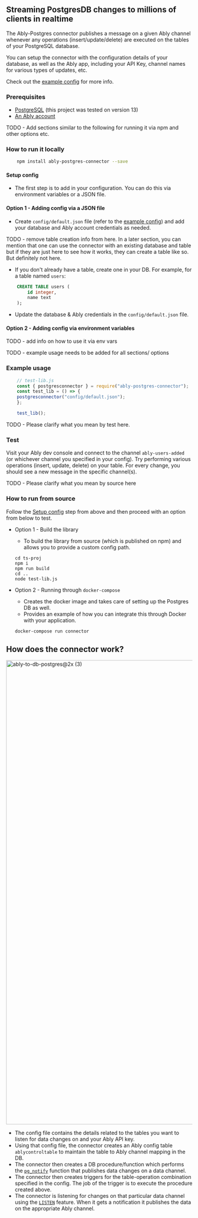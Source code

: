 ## Streaming PostgresDB changes to millions of clients in realtime

The Ably-Postgres connector publishes a message on a given Ably channel whenever any operations (insert/update/delete) are executed on the tables of your PostgreSQL database.

You can setup the connector with the configuration details of your database, as well as the Ably app, including your API Key, channel names for various types of updates, etc.

Check out the [example config](config/default.json) for more info.

### Prerequisites

- [PostgreSQL](https://www.postgresql.org/) (this project was tested on version 13)
- [An Ably account](https://ably.com/)

TODO - Add sections similar to the following for running it via npm and other options etc.

### How to run it locally

```sh
    npm install ably-postgres-connector --save
```

#### Setup config

- The first step is to add in your configuration. You can do this via environment variables or a JSON file.

#### Option 1 - Adding config via a JSON file

- Create `config/default.json` file (refer to the [example config](config/default.json)) and add your database and Ably account credentials as needed.

TODO - remove table creation info from here. In a later section, you can mention that one can use the connector with an existing database and table but if they are just here to see how it works, they can create a table like so. But definitely not here. 


- If you don't already have a table, create one in your DB. For example, for a table named `users`:

```sql
    CREATE TABLE users (
        id integer,
        name text
    );
```

- Update the database & Ably credentials in the `config/default.json` file.

#### Option 2 - Adding config via environment variables
TODO - add info on how to use it via env vars

TODO - example usage needs to be added for all sections/ options

### Example usage

```javascript
    // test-lib.js
    const { postgresconnector } = require("ably-postgres-connector");
    const test_lib = () => {
    postgresconnector("config/default.json");
    };

    test_lib();
```

TODO - Please clarify what you mean by test here.

### Test

Visit your Ably dev console and connect to the channel `ably-users-added` (or whichever channel you specified in your config). Try performing various operations (insert, update, delete) on your table. For every change, you should see a new message in the specific channel(s).


TODO - Please clarify what you mean by source here

### How to run from source

Follow the [Setup config](#Setup-config) step from above and then proceed with an option from below to test.

- Option 1 - Build the library

  - To build the library from source (which is published on npm) and allows you to provide a custom config path.

  ```
  cd ts-proj
  npm i
  npm run build
  cd ..
  node test-lib.js
  ```

- Option 2 - Running through `docker-compose`

  - Creates the docker image and takes care of setting up the Postgres DB as well.
  - Provides an example of how you can integrate this through Docker with your application.

  ```
  docker-compose run connector
  ```

## How does the connector work?

<img width="1252" alt="ably-to-db-postgres@2x (3)" src="https://user-images.githubusercontent.com/5900152/131161607-cf4ff6d9-f6d6-45c9-9a3e-caa9d26a8b51.png">


- The config file contains the details related to the tables you want to listen for data changes on and your Ably API key.
- Using that config file, the connector creates an Ably config table `ablycontroltable` to maintain the table to Ably channel mapping in the DB.
- The connector then creates a DB procedure/function which performs the [`pg_notify`](https://www.postgresql.org/docs/current/sql-notify.html) function that publishes data changes on a data channel.
- The connector then creates triggers for the table-operation combination specified in the config. The job of the trigger is to execute the procedure created above.
- The connector is listening for changes on that particular data channel using the [`LISTEN`](https://www.postgresql.org/docs/current/sql-listen.html) feature. When it gets a notification it publishes the data on the appropriate Ably channel.
